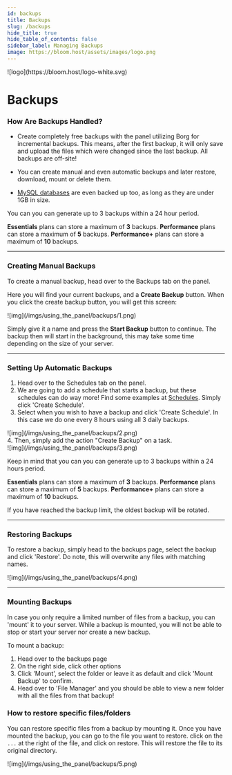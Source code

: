```yaml
---
id: backups
title: Backups
slug: /backups
hide_title: true
hide_table_of_contents: false
sidebar_label: Managing Backups
image: https://bloom.host/assets/images/logo.png
---
```


<div class="text--center">
![logo](https://bloom.host/logo-white.svg)
<h1>Backups</h1>
</div>

### How Are Backups Handled?

- Create completely free backups with the panel utilizing Borg for incremental backups. This means, after the first backup, it will only save and upload the files which were changed since the last backup. All backups are off-site!

- You can create manual and even automatic backups and later restore, download, mount or delete them.

- [MySQL databases](databases.md) are even backed up too, as long as they are under 1GB in size.

You can you can generate up to 3 backups within a 24 hour period.

**Essentials** plans can store a maximum of **3** backups.
**Performance** plans can store a maximum of **5** backups.
**Performance+** plans can store a maximum of **10** backups.

---

### Creating Manual Backups
To create a manual backup, head over to the Backups tab on the panel.

Here you will find your current backups, and a **Create Backup** button. When you click the create backup button, you will get this screen:

<div class="text--center">![img](/imgs/using_the_panel/backups/1.png)</div>

Simply give it a name and press the **Start Backup** button to continue. The backup then will start in the background, this may take some time depending on the size of your server.

---

### Setting Up Automatic Backups

1. Head over to the Schedules tab on the panel.
2. We are going to add a schedule that starts a backup, but these schedules can do way more! Find some examples at [Schedules](schedules.md). Simply click 'Create Schedule'. 
3. Select when you wish to have a backup and click 'Create Schedule'. In this case we do one every 8 hours using all 3 daily backups.
<div class="text--center">![img](/imgs/using_the_panel/backups/2.png)</div>
4. Then, simply add the action "Create Backup" on a task.
<div class="text--center">![img](/imgs/using_the_panel/backups/3.png)</div>


Keep in mind that you can you can generate up to 3 backups within a 24 hours period.

**Essentials** plans can store a maximum of **3** backups.
**Performance** plans can store a maximum of **5** backups.
**Performance+** plans can store a maximum of **10** backups.

If you have reached the backup limit, the oldest backup will be rotated.

---

### Restoring Backups

To restore a backup, simply head to the backups page, select the backup and click 'Restore'. Do note, this will overwrite any files with matching names. 

<div class="text--center">![img](/imgs/using_the_panel/backups/4.png)</div>

---

### Mounting Backups

In case you only require a limited number of files from a backup, you can 'mount' it to your server. While a backup is mounted, you will not be able to stop or start your server nor create a new backup. 

To mount a backup:
1. Head over to the backups page
2. On the right side, click other options
3. Click 'Mount', select the folder or leave it as default and click 'Mount Backup' to confirm.
4. Head over to 'File Manager' and you should be able to view a new folder with all the files from that backup!

### How to restore specific files/folders

You can restore specific files from a backup by mounting it. Once you have mounted the backup, you can go to the file you want to restore. click on the `...` at the right of the file, and click on restore. This will restore the file to its original directory.

<div class="text--center">![img](/imgs/using_the_panel/backups/5.png)</div>
